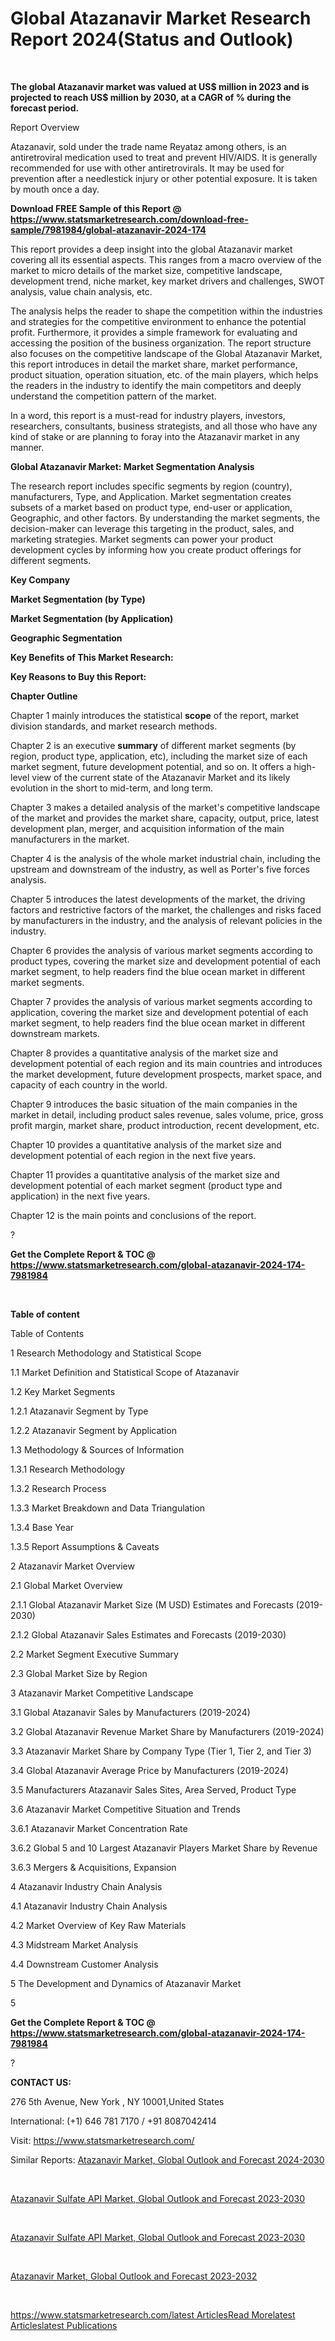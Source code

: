 <h1>Global Atazanavir Market Research Report 2024(Status and Outlook)</h1><br/><p><strong>The global Atazanavir market was valued at US$ million in 2023 and is projected to reach US$ million by 2030, at a <strong>CAGR</strong> of % during the forecast period.</strong></p>
 
 
 
 <p>Report Overview</p>
 
 
 
 <p>Atazanavir, sold under the trade name Reyataz among others, is an antiretroviral medication used to treat and prevent HIV/AIDS. It is generally recommended for use with other antiretrovirals. It may be used for prevention after a needlestick injury or other potential exposure. It is taken by mouth once a day.</p>
 
 
 
 <p><strong>Download FREE Sample of this Report @ <a href="https://www.statsmarketresearch.com/download-free-sample/7981984/global-atazanavir-2024-174">https://www.statsmarketresearch.com/download-free-sample/7981984/global-atazanavir-2024-174</a></strong></p>
 
 
 
 <p>This report provides a deep insight into the global Atazanavir market covering all its essential aspects. This ranges from a macro overview of the market to micro details of the market size, competitive landscape, development trend, niche market, key market drivers and challenges, SWOT analysis, value chain analysis, etc.</p>
 
 
 
 <p>The analysis helps the reader to shape the competition within the industries and strategies for the competitive environment to enhance the potential profit. Furthermore, it provides a simple framework for evaluating and accessing the position of the business organization. The report structure also focuses on the competitive landscape of the Global Atazanavir Market, this report introduces in detail the market share, market performance, product situation, operation situation, etc. of the main players, which helps the readers in the industry to identify the main competitors and deeply understand the competition pattern of the market.</p>
 
 
 
 <p>In a word, this report is a must-read for industry players, investors, researchers, consultants, business strategists, and all those who have any kind of stake or are planning to foray into the Atazanavir market in any manner.</p>
 
 
 
 <p><strong>Global Atazanavir Market: Market Segmentation Analysis</strong></p>
 
 
 
 <p>The research report includes specific segments by region (country), manufacturers, Type, and Application. Market segmentation creates subsets of a market based on product type, end-user or application, Geographic, and other factors. By understanding the market segments, the decision-maker can leverage this targeting in the product, sales, and marketing strategies. Market segments can power your product development cycles by informing how you create product offerings for different segments.</p>
 
 
 
 <p><strong>Key Company</strong></p>
 
 
 
 <p><strong>Market Segmentation (by Type)</strong></p>
 
 
 
 <p><strong>Market Segmentation (<strong>by Application</strong>)</strong></p>
 
 
 
 <p><strong>Geographic Segmentation</strong></p>
 
 
 
 <p><strong>Key Benefits of This Market Research:</strong></p>
 
 
 
 <p><strong>Key <strong>Reasons to Buy</strong> this Report:</strong></p>
 
 
 
 <p><strong>Chapter Outline</strong></p>
 
 
 
 <p>Chapter 1 mainly introduces the statistical <strong>scope</strong> of the report, market division standards, and market research methods.</p>
 
 
 
 <p>Chapter 2 is an executive <strong>summary</strong> of different market segments (by region, product type, application, etc), including the market size of each market segment, future development potential, and so on. It offers a high-level view of the current state of the Atazanavir Market and its likely evolution in the short to mid-term, and long term.</p>
 
 
 
 <p>Chapter 3 makes a detailed analysis of the market&#39;s competitive landscape of the market and provides the market share, capacity, output, price, latest development plan, merger, and acquisition information of the main manufacturers in the market.</p>
 
 
 
 <p>Chapter 4 is the analysis of the whole market industrial chain, including the upstream and downstream of the industry, as well as Porter&#39;s five forces analysis.</p>
 
 
 
 <p>Chapter 5 introduces the latest developments of the market, the driving factors and restrictive factors of the market, the challenges and risks faced by manufacturers in the industry, and the analysis of relevant policies in the industry.</p>
 
 
 
 <p>Chapter 6 provides the analysis of various market segments according to product types, covering the market size and development potential of each market segment, to help readers find the blue ocean market in different market segments.</p>
 
 
 
 <p>Chapter 7 provides the analysis of various market segments according to application, covering the market size and development potential of each market segment, to help readers find the blue ocean market in different downstream markets.</p>
 
 
 
 <p>Chapter 8 provides a quantitative analysis of the market size and development potential of each region and its main countries and introduces the market development, future development prospects, market space, and capacity of each country in the world.</p>
 
 
 
 <p>Chapter 9 introduces the basic situation of the main companies in the market in detail, including product sales revenue, sales volume, price, gross profit margin, market share, product introduction, recent development, etc.</p>
 
 
 
 <p>Chapter 10 provides a quantitative analysis of the market size and development potential of each region in the next five years.</p>
 
 
 
 <p>Chapter 11 provides a quantitative analysis of the market size and development potential of each market segment (product type and application) in the next five years.</p>
 
 
 
 <p>Chapter 12 is the main points and conclusions of the report.</p>
 
 
 
 <p>? </p>
 
 
 
 <div><b>Get the Complete Report & TOC @ <a href="https://www.statsmarketresearch.com/global-atazanavir-2024-174-7981984">https://www.statsmarketresearch.com/global-atazanavir-2024-174-7981984</a></b></div>
 
 
 
 <p><br />
 
 <b>Table of content</b></p>
 
 
 
 <p>Table of Contents<br />
 
 1 Research Methodology and Statistical Scope<br />
 
 1.1 Market Definition and Statistical Scope of Atazanavir<br />
 
 1.2 Key Market Segments<br />
 
 1.2.1 Atazanavir Segment by Type<br />
 
 1.2.2 Atazanavir Segment by Application<br />
 
 1.3 Methodology & Sources of Information<br />
 
 1.3.1 Research Methodology<br />
 
 1.3.2 Research Process<br />
 
 1.3.3 Market Breakdown and Data Triangulation<br />
 
 1.3.4 Base Year<br />
 
 1.3.5 Report Assumptions & Caveats<br />
 
 2 Atazanavir Market Overview<br />
 
 2.1 Global Market Overview<br />
 
 2.1.1 Global Atazanavir Market Size (M USD) Estimates and Forecasts (2019-2030)<br />
 
 2.1.2 Global Atazanavir Sales Estimates and Forecasts (2019-2030)<br />
 
 2.2 Market Segment Executive Summary<br />
 
 2.3 Global Market Size by Region<br />
 
 3 Atazanavir Market Competitive Landscape<br />
 
 3.1 Global Atazanavir Sales by Manufacturers (2019-2024)<br />
 
 3.2 Global Atazanavir Revenue Market Share by Manufacturers (2019-2024)<br />
 
 3.3 Atazanavir Market Share by Company Type (Tier 1, Tier 2, and Tier 3)<br />
 
 3.4 Global Atazanavir Average Price by Manufacturers (2019-2024)<br />
 
 3.5 Manufacturers Atazanavir Sales Sites, Area Served, Product Type<br />
 
 3.6 Atazanavir Market Competitive Situation and Trends<br />
 
 3.6.1 Atazanavir Market Concentration Rate<br />
 
 3.6.2 Global 5 and 10 Largest Atazanavir Players Market Share by Revenue<br />
 
 3.6.3 Mergers & Acquisitions, Expansion<br />
 
 4 Atazanavir Industry Chain Analysis<br />
 
 4.1 Atazanavir Industry Chain Analysis<br />
 
 4.2 Market Overview of Key Raw Materials<br />
 
 4.3 Midstream Market Analysis<br />
 
 4.4 Downstream Customer Analysis<br />
 
 5 The Development and Dynamics of Atazanavir Market<br />
 
 5</p>
 
 
 
 <div><b>Get the Complete Report & TOC @ <a href="https://www.statsmarketresearch.com/global-atazanavir-2024-174-7981984">https://www.statsmarketresearch.com/global-atazanavir-2024-174-7981984</a></b></div>
 
 
 
 <p>? </p>
 
 
 
 <p><b>CONTACT US:</b><br />
 
 276 5th Avenue, New York , NY 10001,United States<br />
 
 International: (+1) 646 781 7170 / +91 8087042414<br />
 
 Visit: <a href="https://www.statsmarketresearch.com/">https://www.statsmarketresearch.com/</a><br />
 
 Similar Reports: <a href="https://www.statsmarketresearch.com/global-atazanavir-2024-174-7981984">Atazanavir Market, Global Outlook and Forecast 2024-2030</a><br />
 
 <br />
 
 <a href="https://www.statsmarketresearch.com/global-atazanavir-2024-174-7981984">Atazanavir Sulfate API Market, Global Outlook and Forecast 2023-2030</a><br />
 
 <br />
 
 <a href="https://www.statsmarketresearch.com/global-atazanavir-2024-174-7981984">Atazanavir Sulfate API Market, Global Outlook and Forecast 2023-2030</a><br />
 
 <br />
 
 <a href="https://www.statsmarketresearch.com/global-atazanavir-2024-174-7981984">Atazanavir Market, Global Outlook and Forecast 2023-2032</a><br />
 
 <br />
 
 <a href="https://gyeongbokgung.com">https://www.statsmarketresearch.com/</a><a href="https://hallyeomaritime.com">latest Articles</a><a href="https://jingwansa.com">Read More</a><a href="https://nguoiviet.jp/">latest Articles</a><a href="https://www.intelmarketresearch.com/">latest Publications</a></p>